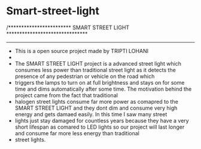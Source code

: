 # Smart-street-light
/************************ SMART STREET LIGHT *******************************
 *  *****************************************************************************

 * This is a open source project made by TRIPTI LOHANI 
 * 
 * The SMART STREET LIGHT project is a advanced street light which consumes less power than traditional street light as it detects the presence of any pedestrian or vehicle on the road which 
 * triggers the lamps to turn on at full brightness and stays on for some time and dims automatically after some time. The motivation behind the project came from the fact that traditional 
 * halogen street lights consume far more power as comapred to the SMART STREET LIGHT and they dont dim and consume very high energy and gets damaed easily. In this time I saw many street 
 * lights just stay damaged for countless years because they have a very short lifespan as comared to LED lights so our project will last longer and consume far more less energy than traditional 
 * street lights.
